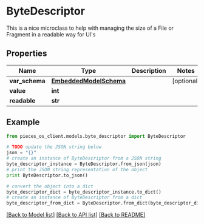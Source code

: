 # ByteDescriptor

This is a nice microclass to help with managing the size of a File or Fragment in a readable way for UI's

## Properties
Name | Type | Description | Notes
------------ | ------------- | ------------- | -------------
**var_schema** | [**EmbeddedModelSchema**](EmbeddedModelSchema.md) |  | [optional] 
**value** | **int** |  | 
**readable** | **str** |  | 

## Example

```python
from pieces_os_client.models.byte_descriptor import ByteDescriptor

# TODO update the JSON string below
json = "{}"
# create an instance of ByteDescriptor from a JSON string
byte_descriptor_instance = ByteDescriptor.from_json(json)
# print the JSON string representation of the object
print ByteDescriptor.to_json()

# convert the object into a dict
byte_descriptor_dict = byte_descriptor_instance.to_dict()
# create an instance of ByteDescriptor from a dict
byte_descriptor_from_dict = ByteDescriptor.from_dict(byte_descriptor_dict)
```
[[Back to Model list]](../README.md#documentation-for-models) [[Back to API list]](../README.md#documentation-for-api-endpoints) [[Back to README]](../README.md)


